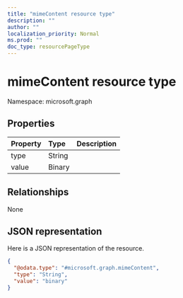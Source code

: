 ```yaml
---
title: "mimeContent resource type"
description: ""
author: ""
localization_priority: Normal
ms.prod: ""
doc_type: resourcePageType
---
```


# mimeContent resource type


Namespace: microsoft.graph



## Properties
|Property|Type|Description|
|:---|:---|:---|
|type|String||
|value|Binary||

## Relationships
None

## JSON representation
Here is a JSON representation of the resource.
<!-- {
  "blockType": "resource",
  "@odata.type": "microsoft.graph.mimeContent"
}
-->
``` json
{
  "@odata.type": "#microsoft.graph.mimeContent",
  "type": "String",
  "value": "binary"
}
```

